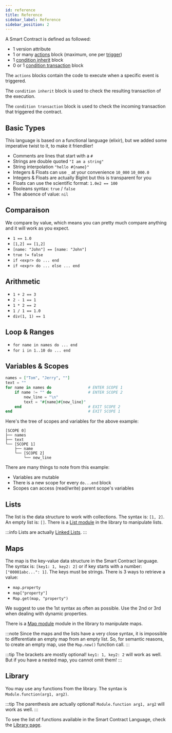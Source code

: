 ```yaml
---
id: reference
title: Reference
sidebar_label: Reference
sidebar_position: 2
---
```


A Smart Contract is defined as followed: 

- 1 version attribute
- 1 or many [actions](/build/smart-contracts/reference/actions) block (maximum, one per [trigger](/build/smart-contracts/reference/triggers))
- 1 [condition inherit](/build/smart-contracts/reference/condition#inherit) block
- 0 or 1 [condition transaction](/build/smart-contracts/reference/condition#transaction) block

The `actions` blocks contain the code to execute when a specific event is triggered.

The `condition inherit` block is used to check the resulting transaction of the execution.

The `condition transaction` block is used to check the incoming transaction that triggered the contract.

## Basic Types

This language is based on a functional language (elixir), but we added some imperative twist to it, to make it friendlier!

- Comments are lines that start with a `#`
- Strings are double quoted `"I am a string"`
- String interpolation `"hello #{name}"`
- Integers & Floats can use `_` at your convenience `10_000` `10_000.0`
- Integers & Floats are actually BigInt but this is transparent for you
- Floats can use the scientific format: `1.0e2 == 100` 
- Booleans syntax: `true` / `false`
- The absence of value: `nil`

## Comparaison

We compare by value, which means you can pretty much compare anything and it will work as you expect. 

- `1 == 1.0`
- `[1,2] == [1,2]`
- `[name: "John"] == [name: "John"]`
- `true != false`
- `if <expr> do ... end`
- `if <expr> do ... else ... end`

## Arithmetic

- `1 + 2 == 3`
- `2 - 1 == 1`
- `1 * 2 == 2`
- `1 / 1 == 1.0`
- `div(1, 1) == 1`

## Loop & Ranges

- `for name in names do ... end`
- `for i in 1..10 do ... end`

## Variables & Scopes

```elixir
names = ["Tom", "Jerry", ""]       
text = ""                           
for name in names do                # ENTER SCOPE 1
    if name != "" do                # ENTER SCOPE 2
        new_line = "\n"             
        text = "#{name}#{new_line}" 
    end                             # EXIT SCOPE 2
end                                 # EXIT SCOPE 1
```

Here's the tree of scopes and variables for the above example:
```
[SCOPE 0]
├── names
├── text
└── [SCOPE 1]
    ├── name
    └── [SCOPE 2]
        └── new_line
```

There are many things to note from this example:
- Variables are mutable
- There is a new scope for every `do...end` block
- Scopes can access (read/write) parent scope's variables


## Lists

The list is the data structure to work with collections. The syntax is: `[1, 2]`. An empty list is: `[]`.
There is a [List module](/build/smart-contracts/reference/library#list) in the library to manipulate lists.

:::info
Lists are actually [Linked Lists](https://en.wikipedia.org/wiki/Linked_list).
:::

## Maps

The map is the key-value data structure in the Smart Contract language. The syntax is: `[key1: 1, key2: 2]` or if key starts with a number: `["00001abc...": 1]`. The keys must be strings.
There is 3 ways to retrieve a value:
- `map.property`
- `map["property"]`
- `Map.get(map, "property")`

We suggest to use the 1st syntax as often as possible. Use the 2nd or 3rd when dealing with dynamic properties.

There is a [Map module](/build/smart-contracts/reference/library#map) module in the library to manipulate maps.

:::note
Since the maps and the lists have a very close syntax, it is impossible to differentiate an empty map from an empty list. So, for semantic reasons, to create an empty map, use the `Map.new()` function call.
:::

:::tip
The brackets are mostly optional! `key1: 1, key2: 2` will work as well. But if you have a nested map, you cannot omit them!
:::

## Library

You may use any functions from the library. The syntax is `Module.function(arg1, arg2)`.

:::tip
The parenthesis are actually optional! `Module.function arg1, arg2` will work as well.
:::

To see the list of functions available in the Smart Contract Language, check the [Library page](/build/smart-contracts/reference/library).